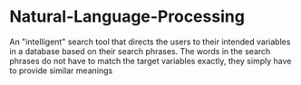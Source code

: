 # Natural-Language-Processing

An "intelligent" search tool that directs the users to their intended variables in a database based on their search phrases. The words in the search phrases do not have to match the target variables exactly, they simply have to provide similar meanings
